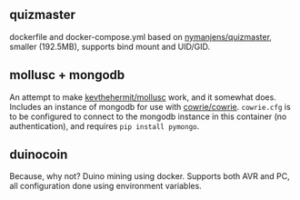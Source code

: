 ## quizmaster
dockerfile and docker-compose.yml based on [nymanjens/quizmaster](https://github.com/nymanjens/quizmaster), smaller (192.5MB), supports bind mount and UID/GID.

## mollusc + mongodb
An attempt to make [kevthehermit/mollusc](https://github.com/kevthehermit/mollusc) work, and it somewhat does. Includes an instance of mongodb for use with [cowrie/cowrie](https://github.com/cowrie/cowrie). `cowrie.cfg` is to be configured to connect to the mongodb instance in this container (no authentication), and requires `pip install pymongo`.

## duinocoin
Because, why not? Duino mining using docker. Supports both AVR and PC, all configuration done using environment variables.
